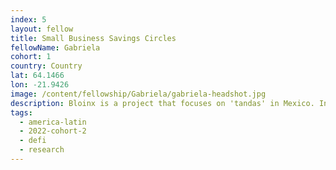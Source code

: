 ```yaml
---
index: 5
layout: fellow
title: Small Business Savings Circles
fellowName: Gabriela
cohort: 1
country: Country
lat: 64.1466
lon: -21.9426
image: /content/fellowship/Gabriela/gabriela-headshot.jpg
description: Bloinx is a project that focuses on 'tandas' in Mexico. In 2022, Gabriela conducted user research with several women's saving circles, and ran a pilot of Bloinx deployed on the polygon and celo side-chains.
tags:
  - america-latin
  - 2022-cohort-2
  - defi
  - research
---
```

